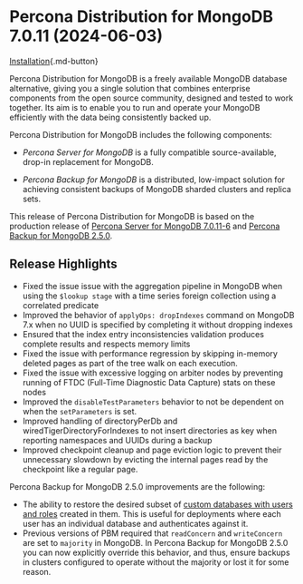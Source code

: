 # Percona Distribution for MongoDB 7.0.11 (2024-06-03)

[Installation](installation.md){.md-button}

Percona Distribution for MongoDB is a freely available MongoDB database alternative, giving you a single solution that combines enterprise components from the open source community, designed and tested to work together. Its aim is to enable you to run and operate your
MongoDB efficiently with the data being consistently backed up.

Percona Distribution for MongoDB includes the following components:

* *Percona Server for MongoDB* is a fully compatible source-available, drop-in replacement
for MongoDB.

* *Percona Backup for MongoDB* is a distributed, low-impact solution for achieving
consistent backups of MongoDB sharded clusters and replica sets.

This release of Percona Distribution for MongoDB is based on the production release of [Percona Server for MongoDB 7.0.11-6](https://docs.percona.com/percona-server-for-mongodb/7.0/release_notes/7.0.11-6.html) and [Percona Backup for MongoDB 2.5.0](https://docs.percona.com/percona-backup-mongodb/release-notes/2.5.0.html).

## Release Highlights

* Fixed the issue issue with the aggregation pipeline in MongoDB when using the `$lookup stage` with a time series foreign collection using a correlated predicate
* Improved the behavior of `applyOps: dropIndexes` command on MongoDB 7.x when no UUID is specified by completing it without dropping indexes
* Ensured that the index entry inconsistencies validation produces complete results and respects memory limits
* Fixed the issue with performance regression by skipping in-memory deleted pages as part of the tree walk on each execution.
* Fixed the issue with excessive logging on arbiter nodes by preventing running of FTDC (Full-Time Diagnostic Data Capture) stats on these nodes
* Improved the `disableTestParameters` behavior to not be dependent on when the `setParameters` is set.
* Improved handling of directoryPerDb and wiredTigerDirectoryForIndexes to not insert directories as key when reporting namespaces and UUIDs during a backup   
* Improved checkpoint cleanup and page eviction logic to prevent their unnecessary slowdown by evicting the internal pages read by the checkpoint like a regular page.
  
Percona Backup for MongoDB 2.5.0 improvements are the following:

* The ability to restore the desired subset of [custom databases with users and roles](https://docs.percona.com/percona-backup-mongodb/features/selective-backup.html#restore-a-database-with-users-and-roles) created in them. This is useful for deployments where each user has an individual database and authenticates against it.
* Previous versions of PBM required that `readConcern` and `writeConcern` are set to `majority` in MongoDB. In Percona Backup for MongoDB 2.5.0 you can now explicitly override this behavior, and thus, ensure backups in clusters configured to operate without the majority or lost it for some reason.
